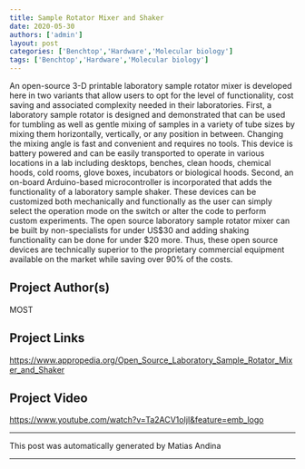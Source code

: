 ```yaml
---
title: Sample Rotator Mixer and Shaker
date: 2020-05-30
authors: ['admin']
layout: post
categories: ['Benchtop','Hardware','Molecular biology']
tags: ['Benchtop','Hardware','Molecular biology']
---
```

An open-source 3-D printable laboratory sample rotator mixer is developed here in two variants that allow users to opt for the level of functionality, cost saving and associated complexity needed in their laboratories. First, a laboratory sample rotator is designed and demonstrated that can be used for tumbling as well as gentle mixing of samples in a variety of tube sizes by mixing them horizontally, vertically, or any position in between. Changing the mixing angle is fast and convenient and requires no tools. This device is battery powered and can be easily transported to operate in various locations in a lab including desktops, benches, clean hoods, chemical hoods, cold rooms, glove boxes, incubators or biological hoods. Second, an on-board Arduino-based microcontroller is incorporated that adds the functionality of a laboratory sample shaker. These devices can be customized both mechanically and functionally as the user can simply select the operation mode on the switch or alter the code to perform custom experiments. The open source laboratory sample rotator mixer can be built by non-specialists for under US$30 and adding shaking functionality can be done for under $20 more. Thus, these open source devices are technically superior to the proprietary commercial equipment available on the market while saving over 90% of the costs.
## Project Author(s)
MOST
## Project Links
https://www.appropedia.org/Open_Source_Laboratory_Sample_Rotator_Mixer_and_Shaker
## Project Video
https://www.youtube.com/watch?v=Ta2ACV1oIjI&feature=emb_logo
***
This post was automatically generated by
Matias Andina
***
